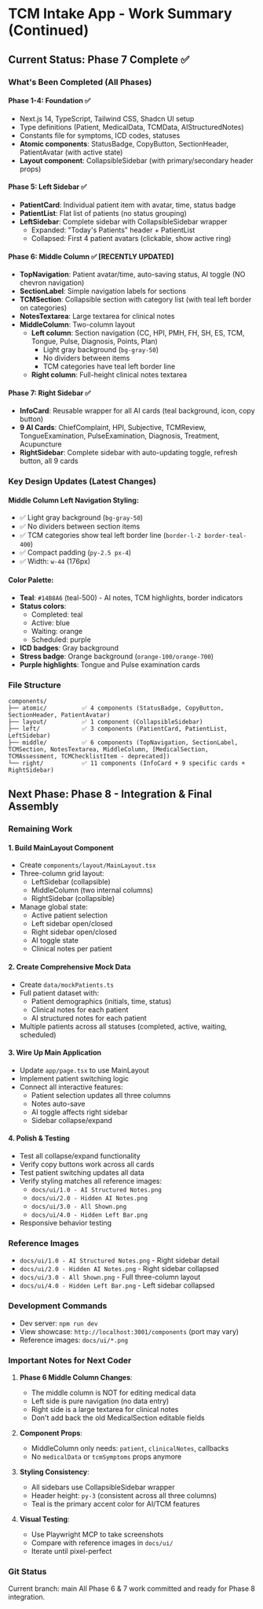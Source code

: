# TCM Intake App - Work Summary (Continued)

## Current Status: Phase 7 Complete ✅

### What's Been Completed (All Phases)

#### Phase 1-4: Foundation ✅
- Next.js 14, TypeScript, Tailwind CSS, Shadcn UI setup
- Type definitions (Patient, MedicalData, TCMData, AIStructuredNotes)
- Constants file for symptoms, ICD codes, statuses
- **Atomic components**: StatusBadge, CopyButton, SectionHeader, PatientAvatar (with active state)
- **Layout component**: CollapsibleSidebar (with primary/secondary header props)

#### Phase 5: Left Sidebar ✅
- **PatientCard**: Individual patient item with avatar, time, status badge
- **PatientList**: Flat list of patients (no status grouping)
- **LeftSidebar**: Complete sidebar with CollapsibleSidebar wrapper
  - Expanded: "Today's Patients" header + PatientList
  - Collapsed: First 4 patient avatars (clickable, show active ring)

#### Phase 6: Middle Column ✅ **[RECENTLY UPDATED]**
- **TopNavigation**: Patient avatar/time, auto-saving status, AI toggle (NO chevron navigation)
- **SectionLabel**: Simple navigation labels for sections
- **TCMSection**: Collapsible section with category list (with teal left border on categories)
- **NotesTextarea**: Large textarea for clinical notes
- **MiddleColumn**: Two-column layout
  - **Left column**: Section navigation (CC, HPI, PMH, FH, SH, ES, TCM, Tongue, Pulse, Diagnosis, Points, Plan)
    - Light gray background (`bg-gray-50`)
    - No dividers between items
    - TCM categories have teal left border line
  - **Right column**: Full-height clinical notes textarea

#### Phase 7: Right Sidebar ✅
- **InfoCard**: Reusable wrapper for all AI cards (teal background, icon, copy button)
- **9 AI Cards**: ChiefComplaint, HPI, Subjective, TCMReview, TongueExamination, PulseExamination, Diagnosis, Treatment, Acupuncture
- **RightSidebar**: Complete sidebar with auto-updating toggle, refresh button, all 9 cards

### Key Design Updates (Latest Changes)

#### Middle Column Left Navigation Styling:
- ✅ Light gray background (`bg-gray-50`)
- ✅ No dividers between section items
- ✅ TCM categories show teal left border line (`border-l-2 border-teal-400`)
- ✅ Compact padding (`py-2.5 px-4`)
- ✅ Width: `w-44` (176px)

#### Color Palette:
- **Teal**: `#14B8A6` (teal-500) - AI notes, TCM highlights, border indicators
- **Status colors**:
  - Completed: teal
  - Active: blue
  - Waiting: orange
  - Scheduled: purple
- **ICD badges**: Gray background
- **Stress badge**: Orange background (`orange-100/orange-700`)
- **Purple highlights**: Tongue and Pulse examination cards

### File Structure
```
components/
├── atomic/          ✅ 4 components (StatusBadge, CopyButton, SectionHeader, PatientAvatar)
├── layout/          ✅ 1 component (CollapsibleSidebar)
├── left/            ✅ 3 components (PatientCard, PatientList, LeftSidebar)
├── middle/          ✅ 6 components (TopNavigation, SectionLabel, TCMSection, NotesTextarea, MiddleColumn, [MedicalSection, TCMAssessment, TCMChecklistItem - deprecated])
└── right/           ✅ 11 components (InfoCard + 9 specific cards + RightSidebar)
```

## Next Phase: Phase 8 - Integration & Final Assembly

### Remaining Work

#### 1. Build MainLayout Component
- Create `components/layout/MainLayout.tsx`
- Three-column grid layout:
  - LeftSidebar (collapsible)
  - MiddleColumn (two internal columns)
  - RightSidebar (collapsible)
- Manage global state:
  - Active patient selection
  - Left sidebar open/closed
  - Right sidebar open/closed
  - AI toggle state
  - Clinical notes per patient

#### 2. Create Comprehensive Mock Data
- Create `data/mockPatients.ts`
- Full patient dataset with:
  - Patient demographics (initials, time, status)
  - Clinical notes for each patient
  - AI structured notes for each patient
- Multiple patients across all statuses (completed, active, waiting, scheduled)

#### 3. Wire Up Main Application
- Update `app/page.tsx` to use MainLayout
- Implement patient switching logic
- Connect all interactive features:
  - Patient selection updates all three columns
  - Notes auto-save
  - AI toggle affects right sidebar
  - Sidebar collapse/expand

#### 4. Polish & Testing
- Test all collapse/expand functionality
- Verify copy buttons work across all cards
- Test patient switching updates all data
- Verify styling matches all reference images:
  - `docs/ui/1.0 - AI Structured Notes.png`
  - `docs/ui/2.0 - Hidden AI Notes.png`
  - `docs/ui/3.0 - All Shown.png`
  - `docs/ui/4.0 - Hidden Left Bar.png`
- Responsive behavior testing

### Reference Images
- `docs/ui/1.0 - AI Structured Notes.png` - Right sidebar detail
- `docs/ui/2.0 - Hidden AI Notes.png` - Right sidebar collapsed
- `docs/ui/3.0 - All Shown.png` - Full three-column layout
- `docs/ui/4.0 - Hidden Left Bar.png` - Left sidebar collapsed

### Development Commands
- Dev server: `npm run dev`
- View showcase: `http://localhost:3001/components` (port may vary)
- Reference images: `docs/ui/*.png`

### Important Notes for Next Coder

1. **Phase 6 Middle Column Changes**:
   - The middle column is NOT for editing medical data
   - Left side is pure navigation (no data entry)
   - Right side is a large textarea for clinical notes
   - Don't add back the old MedicalSection editable fields

2. **Component Props**:
   - MiddleColumn only needs: `patient`, `clinicalNotes`, callbacks
   - No `medicalData` or `tcmSymptoms` props anymore

3. **Styling Consistency**:
   - All sidebars use CollapsibleSidebar wrapper
   - Header height: `py-3` (consistent across all three columns)
   - Teal is the primary accent color for AI/TCM features

4. **Visual Testing**:
   - Use Playwright MCP to take screenshots
   - Compare with reference images in `docs/ui/`
   - Iterate until pixel-perfect

### Git Status
Current branch: main
All Phase 6 & 7 work committed and ready for Phase 8 integration.
